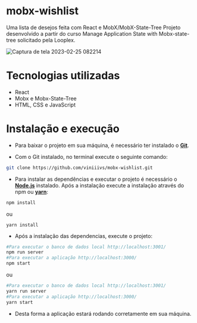 # mobx-wishlist

Uma lista de desejos feita com React e MobX/MobX-State-Tree
Projeto desenvolvido a partir do curso Manage Application State with Mobx-state-tree solicitado pela Looplex.


![Captura de tela 2023-02-25 082214](https://user-images.githubusercontent.com/26415276/221354209-24b44fe0-6aa3-4690-91dc-a46de63168fa.png)


# Tecnologias utilizadas
- React
- Mobx e Mobx-State-Tree
- HTML, CSS e JavaScript

# Instalação e execução
- Para baixar o projeto em sua máquina, é necessário ter instalado o [**Git**](https://git-scm.com/).

- Com o Git instalado, no terminal execute o seguinte comando:

```bash
git clone https://github.com/viniiivs/mobx-wishlist.git
```

- Para instalar as dependências e executar o projeto é necessário o [**Node.js**](https://nodejs.org/en/) instalado. Após a instalação execute a instalação através do npm ou [**yarn**](https://yarnpkg.com/getting-started/install):

```bash
npm install
```
ou
```
yarn install
```

- Após a instalação das dependencias, execute o projeto:

```bash
#Para executar o banco de dados local http://localhost:3001/
npm run server
#Para executar a aplicação http://localhost:3000/
npm start
```
ou
```bash
#Para executar o banco de dados local http://localhost:3001/
yarn run server
#Para executar a aplicação http://localhost:3000/
yarn start
```

- Desta forma a aplicação estará rodando corretamente em sua máquina.
